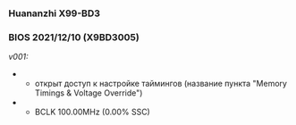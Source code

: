 ### Huananzhi X99-BD3
### BIOS 2021/12/10 (X9BD3005)

*v001:*
* + открыт доступ к настройке таймингов (название пункта "Memory Timings & Voltage Override")
* + BCLK 100.00MHz (0.00% SSC)
